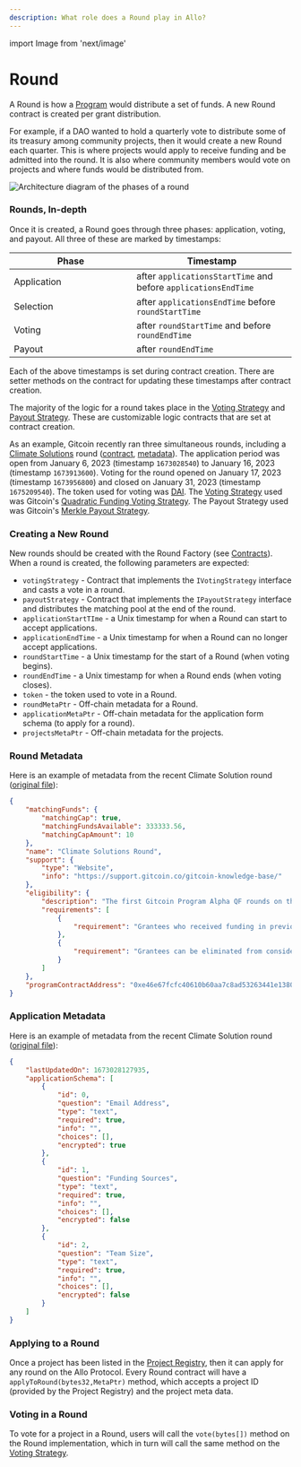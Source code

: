 ```yaml
---
description: What role does a Round play in Allo?
---
```

import Image from 'next/image'

# Round

A Round is how a [Program](program.md) would distribute a set of funds. A new Round contract is created per grant distribution.

For example, if a DAO wanted to hold a quarterly vote to distribute some of its treasury among community projects, then it would create a new Round each quarter. This is where projects would apply to receive funding and be admitted into the round. It is also where community members would vote on projects and where funds would be distributed from.

<Image src="/round.png" alt="Architecture diagram of the phases of a round" width={800} height={500}/>

### Rounds, In-depth

Once it is created, a Round goes through three phases: application, voting, and payout. All three of these are marked by timestamps:

<table><thead><tr><th width="203">Phase</th><th>Timestamp</th></tr></thead><tbody><tr><td>Application</td><td>after <code>applicationsStartTime</code> and before <code>applicationsEndTime</code></td></tr><tr><td>Selection</td><td>after <code>applicationsEndTime</code> before <code>roundStartTime</code></td></tr><tr><td>Voting</td><td>after <code>roundStartTime</code> and before <code>roundEndTime</code></td></tr><tr><td>Payout</td><td>after <code>roundEndTime</code></td></tr></tbody></table>

Each of the above timestamps is set during contract creation. There are setter methods on the contract for updating these timestamps after contract creation.

The majority of the logic for a round takes place in the [Voting Strategy](voting-strategy/) and [Payout Strategy](payout-strategy/). These are customizable logic contracts that are set at contract creation.

As an example, Gitcoin recently ran three simultaneous rounds, including a [Climate Solutions](https://go.gitcoin.co/blog/announcing-the-gitcoin-alpha-round) round ([contract](https://go.gitcoin.co/blog/announcing-the-gitcoin-alpha-round), [metadata](https://cloudflare-ipfs.com/ipfs/bafkreighrvkk654o5amjlnim7mc4cf4qvofgx3yeftv2kzjama2phood4e)). The application period was open from January 6, 2023 (timestamp `1673028540`) to January 16, 2023 (timestamp `1673913600`). Voting for the round opened on January 17, 2023 (timestamp `1673956800`) and closed on January 31, 2023 (timestamp `1675209540`). The token used for voting was [DAI](https://etherscan.io/address/0x6B175474E89094C44Da98b954EedeAC495271d0F). The [Voting Strategy](voting-strategy/) used was Gitcoin's [Quadratic Funding Voting Strategy](https://etherscan.io/address/0xBaA2f652c7a2228F2e161A615B8a55b359a0a2c8#code). The Payout Strategy used was Gitcoin's [Merkle Payout Strategy](https://etherscan.io/address/0xB483dc6FF0b9554119232edA962862169A13915C#code).&#x20;

### Creating a New Round

New rounds should be created with the Round Factory (see [Contracts](../getting-started/contracts.md)). When a round is created, the following parameters are expected:

* `votingStrategy` - Contract that implements the `IVotingStrategy` interface and casts a vote in a round.
* `payoutStrategy` - Contract that implements the `IPayoutStrategy` interface and distributes the matching pool at the end of the round.
* `applicationStartTIme` - a Unix timestamp for when a Round can start to accept applications.
* `applicationEndTime` - a Unix timestamp for when a Round can no longer accept applications.
* `roundStartTime` - a Unix timestamp for the start of a Round (when voting begins).
* `roundEndTime` - a Unix timestamp for when a Round ends (when voting closes).
* `token` - the token used to vote in a Round.
* `roundMetaPtr` - Off-chain metadata for a Round.
* `applicationMetaPtr` - Off-chain metadata for the application form schema (to apply for a round).
* `projectsMetaPtr` - Off-chain metadata for the projects.

### Round Metadata

Here is an example of metadata from the recent Climate Solution round ([original file](https://cloudflare-ipfs.com/ipfs/bafkreighrvkk654o5amjlnim7mc4cf4qvofgx3yeftv2kzjama2phood4e)):

```json
{
    "matchingFunds": {
        "matchingCap": true,
        "matchingFundsAvailable": 333333.56,
        "matchingCapAmount": 10
    },
    "name": "Climate Solutions Round",
    "support": {
        "type": "Website",
        "info": "https://support.gitcoin.co/gitcoin-knowledge-base/"
    },
    "eligibility": {
        "description": "The first Gitcoin Program Alpha QF rounds on the Grants Protocol will run from January 17th to January 31st and are only open to a subset of existing grantees. There will be 3 separate matching pools: Web3 Open Source Software, Ethereum Infrastructure, and Climate Solutions, each with its own grant explorer page where you can donate to grants in that round.   The Grant must be primarily focused on climate solutions (the group may do other work but the grant proposal should be directly related to climate solutions).  The proposal should explicitly outline how this project will help reduce GHGs or is important core infrastructure for web3 climate solutions. ",
        "requirements": [
            {
                "requirement": "Grantees who received funding in previous rounds must report on updates to their project and how funds are being allocated. This will ensure accountability to supporters and also help encourage contributors by showing what you’ve been accomplishing. "
            }, 
            {
                "requirement": "Grantees can be eliminated from consideration in the round if they are found to be encouraging or enabling sybil attacks or other forms of malicious manipulation of the grants platform or the Gitcoin community. "
            }
        ]
    },
    "programContractAddress": "0xe46e67fcfc40610b60aa7c8ad53263441e138097"
}
```

### Application Metadata

Here is an example of metadata from the recent Climate Solution round ([original file](https://cloudflare-ipfs.com/ipfs/bafkreihtv4v57hm7vpwyothfk44h4i7c2h4sg4zjmmkk4ii4leyg6wxvui)):

```json
{
    "lastUpdatedOn": 1673028127935,
    "applicationSchema": [
        {
            "id": 0,
            "question": "Email Address",
            "type": "text",
            "required": true,
            "info": "",
            "choices": [],
            "encrypted": true
        },
        {
            "id": 1,
            "question": "Funding Sources",
            "type": "text",
            "required": true,
            "info": "",
            "choices": [],
            "encrypted": false
        },
        {
            "id": 2,
            "question": "Team Size",
            "type": "text",
            "required": true,
            "info": "",
            "choices": [],
            "encrypted": false
        }
    ]
}
```

### Applying to a Round

Once a project has been listed in the [Project Registry](project-registry/), then it can apply for any round on the Allo Protocol. Every Round contract will have a `applyToRound(bytes32,MetaPtr)` method, which accepts a project ID (provided by the Project Registry) and the project meta data.

### Voting in a Round

To vote for a project in a Round, users will call the `vote(bytes[])` method on the Round implementation, which in turn will call the same method on the [Voting Strategy](voting-strategy/).

